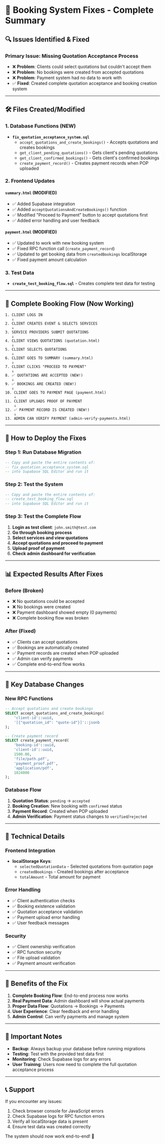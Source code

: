 # 🎯 Booking System Fixes - Complete Summary

## 🔍 **Issues Identified & Fixed**

### **Primary Issue: Missing Quotation Acceptance Process**
- ❌ **Problem**: Clients could select quotations but couldn't accept them
- ❌ **Problem**: No bookings were created from accepted quotations
- ❌ **Problem**: Payment system had no data to work with
- ✅ **Fixed**: Created complete quotation acceptance and booking creation system

---

## 🛠️ **Files Created/Modified**

### **1. Database Functions (NEW)**
- **`fix_quotation_acceptance_system.sql`**
  - `accept_quotations_and_create_bookings()` - Accepts quotations and creates bookings
  - `get_client_pending_quotations()` - Gets client's pending quotations
  - `get_client_confirmed_bookings()` - Gets client's confirmed bookings
  - `create_payment_record()` - Creates payment records when POP uploaded

### **2. Frontend Updates**

#### **`summary.html` (MODIFIED)**
- ✅ Added Supabase integration
- ✅ Added `acceptQuotationsAndCreateBookings()` function
- ✅ Modified "Proceed to Payment" button to accept quotations first
- ✅ Added error handling and user feedback

#### **`payment.html` (MODIFIED)**
- ✅ Updated to work with new booking system
- ✅ Fixed RPC function call (`create_payment_record`)
- ✅ Updated to get booking data from `createdBookings` localStorage
- ✅ Fixed payment amount calculation

### **3. Test Data**
- **`create_test_booking_flow.sql`** - Creates complete test data for testing

---

## 🔄 **Complete Booking Flow (Now Working)**

```
1. CLIENT LOGS IN
   ↓
2. CLIENT CREATES EVENT & SELECTS SERVICES
   ↓
3. SERVICE PROVIDERS SUBMIT QUOTATIONS
   ↓
4. CLIENT VIEWS QUOTATIONS (quotation.html)
   ↓
5. CLIENT SELECTS QUOTATIONS
   ↓
6. CLIENT GOES TO SUMMARY (summary.html)
   ↓
7. CLIENT CLICKS "PROCEED TO PAYMENT"
   ↓
8. ✅ QUOTATIONS ARE ACCEPTED (NEW!)
   ↓
9. ✅ BOOKINGS ARE CREATED (NEW!)
   ↓
10. CLIENT GOES TO PAYMENT PAGE (payment.html)
    ↓
11. CLIENT UPLOADS PROOF OF PAYMENT
    ↓
12. ✅ PAYMENT RECORD IS CREATED (NEW!)
    ↓
13. ADMIN CAN VERIFY PAYMENT (admin-verify-payments.html)
```

---

## 🚀 **How to Deploy the Fixes**

### **Step 1: Run Database Migration**
```sql
-- Copy and paste the entire contents of:
-- fix_quotation_acceptance_system.sql
-- into Supabase SQL Editor and run it
```

### **Step 2: Test the System**
```sql
-- Copy and paste the entire contents of:
-- create_test_booking_flow.sql
-- into Supabase SQL Editor and run it
```

### **Step 3: Test the Complete Flow**
1. **Login as test client**: `john.smith@test.com`
2. **Go through booking process**
3. **Select services and view quotations**
4. **Accept quotations and proceed to payment**
5. **Upload proof of payment**
6. **Check admin dashboard for verification**

---

## 📊 **Expected Results After Fixes**

### **Before (Broken)**
- ❌ No quotations could be accepted
- ❌ No bookings were created
- ❌ Payment dashboard showed empty (0 payments)
- ❌ Complete booking flow was broken

### **After (Fixed)**
- ✅ Clients can accept quotations
- ✅ Bookings are automatically created
- ✅ Payment records are created when POP uploaded
- ✅ Admin can verify payments
- ✅ Complete end-to-end flow works

---

## 🎯 **Key Database Changes**

### **New RPC Functions**
```sql
-- Accept quotations and create bookings
SELECT accept_quotations_and_create_bookings(
    'client-id'::uuid,
    '[{"quotation_id": "quote-id"}]'::jsonb
);

-- Create payment record
SELECT create_payment_record(
    'booking-id'::uuid,
    'client-id'::uuid,
    1500.00,
    'file/path.pdf',
    'payment_proof.pdf',
    'application/pdf',
    1024000
);
```

### **Database Flow**
1. **Quotation Status**: `pending` → `accepted`
2. **Booking Creation**: New booking with `confirmed` status
3. **Payment Record**: Created when POP uploaded
4. **Admin Verification**: Payment status changes to `verified`/`rejected`

---

## 🔧 **Technical Details**

### **Frontend Integration**
- **localStorage Keys**:
  - `selectedQuotationData` - Selected quotations from quotation page
  - `createdBookings` - Created bookings after acceptance
  - `totalAmount` - Total amount for payment

### **Error Handling**
- ✅ Client authentication checks
- ✅ Booking existence validation
- ✅ Quotation acceptance validation
- ✅ Payment upload error handling
- ✅ User feedback messages

### **Security**
- ✅ Client ownership verification
- ✅ RPC function security
- ✅ File upload validation
- ✅ Payment amount verification

---

## 🎉 **Benefits of the Fix**

1. **Complete Booking Flow**: End-to-end process now works
2. **Real Payment Data**: Admin dashboard will show actual payments
3. **Proper Data Flow**: Quotations → Bookings → Payments
4. **User Experience**: Clear feedback and error handling
5. **Admin Control**: Can verify payments and manage system

---

## 🚨 **Important Notes**

- **Backup**: Always backup your database before running migrations
- **Testing**: Test with the provided test data first
- **Monitoring**: Check Supabase logs for any errors
- **User Training**: Users now need to complete the full quotation acceptance process

---

## 📞 **Support**

If you encounter any issues:
1. Check browser console for JavaScript errors
2. Check Supabase logs for RPC function errors
3. Verify all localStorage data is present
4. Ensure test data was created correctly

The system should now work end-to-end! 🎯





